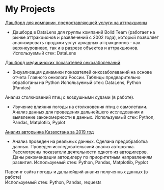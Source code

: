 # My Projects

[Дашборд для компании, предоставляющей услуги на аттракционы](https://datalens.yandex.ru/twkmkautffa8i-dashbord-bolid) 
- Дашборд в DataLens для группы компаний Bolid Team (работает на рынке аттракционов и развлечений с 2002 года), который позволяет анализировать продажи услуг аркадных аттракционов - как верхнеуровнево, так и в разрезе объектов и аттракционов.
  Используемый стек: DataLens
  
[Дашборд медицинских показателей онкозаболеваний](https://datalens.yandex/dpzmxrkdj9vo2) 
- Визуализация динамики показателей онкозаболеваний на основе отчета Главного онколога России. Таблицы предварительно обработаны на Python
  Используемый стек: DataLens, Python (Pandas)

Анализ столкновений птиц с воздушными судами (в работе). 
- Изучение влияния погоды на столкновения птиц с самолетами. Анализ данных для проведения дальнейшего исследования и выявление закономерности в данных.
Используемый стек:  Python, Pandas, Matplotlib, Pyplot 
 
 [Анализ авторынка Казахстана за 2019 год](https://github.com/EvgeniyaRozh/Projects/tree/main/Auto_kz) 
- Анализ проведен на реальных данных. Сделана предобработка данных. Проведен исследовательский анализ авторынка. Рассмотрены показатели деятельности одного из автодилеров. Даны рекомендации автодилеру по приоритетным направлениям развития.
Используемый стек: Python, Pandas, Matplotlib, Pyplot 

Парсинг сайта погоды и дальнейший анализ полученных данных (в работе)   
 Используемый стек: Python, Pandas, requests
